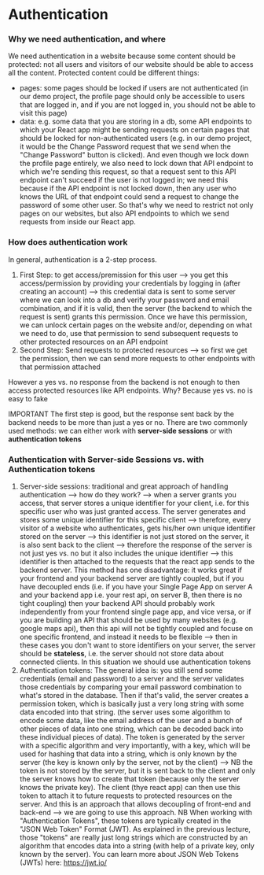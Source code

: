 # Authentication


### Why we need authentication, and where
We need authentication in a website because some content should be protected: not all users and visitors of our website should be able to access all the content.
Protected content could be different things:
- pages: some pages should be locked if users are not authenticated (in our demo project, the profile page should only be accessible to users that are logged in, and if you are not logged in, you should not be able to visit this page)
- data: e.g. some data that you are storing in a db, some API endpoints to which your React app might be sending requests on certain pages that should be locked for non-authenticated users (e.g. in our demo project, it would be the Change Password request that we send when the "Change Password" button is clicked). And even though we lock down the profile page entirely, we also need to lock down that API endpoint to which we're sending this request, so that a request sent to this API endpoint can't succeed if the user is not logged in; we need this because if the API endpoint is not locked down, then any user who knows the URL of that endpoint could send a request to change the password of some other user. So that's why we need to restrict not only pages on our websites, but also API endpoints to which we send requests from inside our React app.

### How does authentication work
In general, authentication is a 2-step process.
1. First Step: to get access/premission for this user --> you get this access/permission by providing your credentials by logging in (after creating an account) --> this credential data is sent to some server where we can look into a db and verify your password and email combination, and if it is valid, then the server (the backend to which the request is sent) grants this permission. Once we have this permission, we can unlock certain pages on the website and/or, depending on what we need to do, use that permission to send subsequent requests to other protected resources on an API endpoint
2. Second Step: Send requests to protected resources --> so first we get the permission, then we can send more requests to other endpoints with that permission attached

However a yes vs. no response from the backend is not enough to then access protected resources like API endpoints. Why? Because yes vs. no is easy to fake

IMPORTANT The first step is good, but the response sent back by the backend needs to be more than just a yes or no. There are two commonly used methods: we can either work with **server-side sessions** or with **authentication tokens**

### Authentication with Server-side Sessions vs. with Authentication tokens
1. Server-side sessions: traditional and great approach of handling authentication --> how do they work? --> when a server grants you access, that server stores a unique identifier for your client, i.e. for this specific user who was just granted access. The server generates and stores some unique identifier for this specific client --> therefore, every visitor of a website who authenticates, gets his/her own unique identifier stored on the server --> this identifier is not just stored on the server, it is also sent back to the client --> therefore the response of the server is not just yes vs. no but it also includes the unique identifier --> this identifier is then attached to the requests that the react app sends to the backend server. This method has one disadvantage: it works great if your frontend and your backend server are tightly coupled, but if you have decoupled ends (i.e. if you have your Single Page App on server A and your backend app i.e. your rest api, on server B, then there is no tight coupling) then your backend API should probably work independently from your frontend single page app, and vice versa, or if you are building an API that should be used by many websites (e.g. google maps api), then this api will not be tightly coupled and focuse on one specific frontend, and instead it needs to be flexible --> then in these cases you don't want to store identifiers on your server, the server should be **stateless**, i.e. the server should not store data about connected clients. In this situation we should use authentication tokens
2. Authentication tokens: The general idea is: you still send some credentials (email and password) to a server and the server validates those credentials by comparing your email password combination to what's stored in the database. Then if that's valid, the server creates a permission token, which is basically just a very long string with some data encoded into that string. (the server uses some algorithm to encode some data, like the email address of the user and a bunch of other pieces of data into one string, which can be decoded back into these individual pieces of data). The token is generated by the server with a specific algorithm and very importantly, with a key, which will be used for hashing that data into a string, which is only known by the server (the key is known only by the server, not by the client) --> NB the token is not stored by the server, but it is sent back to the client and only the server knows how to create that token (because only the server knows the private key). The client (thye react app) can then use this token to attach it to future requests to protected resources on the server. And this is an approach that allows decoupling of front-end and back-end --> we are going to use this approach. NB When working with "Authentication Tokens", these tokens are typically created in the "JSON Web Token" Format (JWT). As explained in the previous lecture, those "tokens" are really just long strings which are constructed by an algorithm that encodes data into a string (with help of a private key, only known by the server).
You can learn more about JSON Web Tokens (JWTs) here: https://jwt.io/